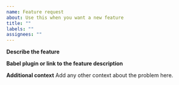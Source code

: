 ```yaml
---
name: Feature request
about: Use this when you want a new feature
title: ""
labels: ""
assignees: ""
---
```


<!--
If you are using swc at work, please considering adding your company to https://swc.rs/users/
If then, your issue will be fixed more quickly.
-->

**Describe the feature**

**Babel plugin or link to the feature description**

**Additional context**
Add any other context about the problem here.
